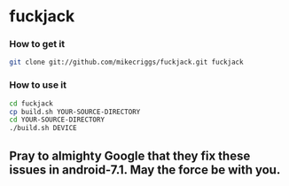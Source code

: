 # fuckjack

### How to get it ###
```bash
git clone git://github.com/mikecriggs/fuckjack.git fuckjack
```

### How to use it ###
```bash
cd fuckjack
cp build.sh YOUR-SOURCE-DIRECTORY
cd YOUR-SOURCE-DIRECTORY
./build.sh DEVICE
```

## Pray to almighty Google that they fix these issues in android-7.1. May the force be with you. ##
